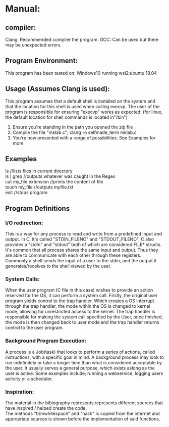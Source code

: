 # Manual:

## compiler:
Clang: Recommended compiler the program.
GCC: Can be used but there may be unexpected errors. 

## Program Environment: <br />
This program has been tested on: Windows10 running wsl2:ubuntu 18.04


## Usage (Assumes Clang is used): <br />
This program assumes that a default shell is installed on the system and that the location for this shell is used when calling execvp. The user of the program is responsible
for ensuring "execvp" works as expected. (for linux, the default location for shell commands is located in"/bin")

1) Ensure you're standing in the path you opened the zip file
2) Compile the file "mklab.c"; clang -o selfmade_term mklab.c 
3) You're now presented with a range of possibilities. See Examples for more


## Examples <br />
ls //lists files in current directory <br />
ls | grep <regular expression> //outputs whatever was caught in the Regex <br />
cat my_file.extension //prints the content of file <br />
touch my_file //outputs myfile.txt <br />
exit //stops program <br />
  
## Program Definitions <br />
### I/O redirection: <br />
This is a way for any process to read and write from a predefined input and output. In C, it's called "STDIN_FILENO" and "STDOUT_FILENO", C also provides a "stdin" and "stdout" both of which are considered FILE* structs.
It's common that all process shares the same input and output. Thus they are able to communicate with each other through these registers.
Commonly a shell sends the input of a user to the stdin, and the output it generates/receives to the shell viewed by the user.

### System Calls: <br />
When the user program (C file in this case) wishes to provide an action reserved for the OS, it can perform a system call.
Firstly, the original user program yields control to the trap handler.
Which creates a OS interrupt through the trap handler, the mode within the OS is changed to kernel mode, allowing for unrestricted access to the kernel. 
The trap handler is responsible for making the system call specified by the User, once finished, the mode is then changed back to user mode and the trap handler returns control to the user program.

### Background Program Execution: <br />
A process is a Job(task) that looks to perform a series of actions, called instructions, with a specific goal in mind. 
A background process may look to run indefinitely or take a longer time than what is considered acceptable by the user.
It usually serves a general purpose, which exists aslong as the user is active. 
Some examples include; running a webservice, logging users acitvity or a scheduler.

### Inspiration: <br />
The material in the biblography represents represents different sources that have inspired / helped create the code. <br />
The methods "trimwhitespace" and "hash" is copied from the internet and appropriate sources is shown before the implementation of said functions. <br />
